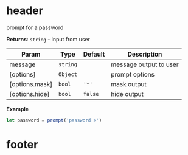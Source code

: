 # header

prompt for a password

**Returns**: <code>string</code> - input from user  

| Param | Type | Default | Description |
| --- | --- | --- | --- |
| message | <code>string</code> |  | message output to user |
| [options] | <code>Object</code> |  | prompt options |
| [options.mask] | <code>bool</code> | <code>&#x27;*&#x27;</code> | mask output |
| [options.hide] | <code>bool</code> | <code>false</code> | hide output |

**Example**  
```js
let password = prompt('password >')
```

# footer
